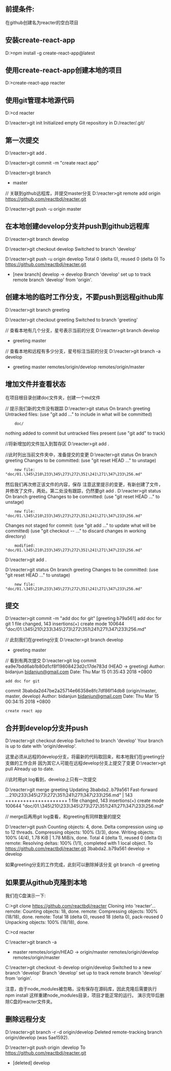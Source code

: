 
## 前提条件:
  在github创建名为reacter的空白项目

## 安装create-react-app
D:\>npm install -g create-react-app@latest

## 使用create-react-app创建本地的项目
D:\>create-react-app reacter

## 使用git管理本地源代码
D:\>cd reacter

D:\reacter>git init
Initialized empty Git repository in D:/reacter/.git/

## 第一次提交
D:\reacter>git add .

D:\reacter>git commit -m "create react app"


D:\reacter>git branch
* master

// 关联到github远程库，并提交master分支
D:\reacter>git remote add origin https://github.com/reactbdj/reacter.git

D:\reacter>git push -u origin master



## 在本地创建develop分支并push到github远程库
D:\reacter>git branch develop

D:\reacter>git checkout develop
Switched to branch 'develop'

D:\reacter>git push -u origin develop
Total 0 (delta 0), reused 0 (delta 0)
To https://github.com/reactbdj/reacter.git
 * [new branch]      develop -> develop
Branch 'develop' set up to track remote branch 'develop' from 'origin'.


## 创建本地的临时工作分支，不要push到远程github库
D:\reacter>git branch greeting

D:\reacter>git checkout greeting
Switched to branch 'greeting'

// 查看本地有几个分支，星号表示当前的分支
D:\reacter>git branch
  develop
* greeting
  master

// 查看本地和远程有多少分支，星号标注当前的分支
D:\reacter>git branch -a
  develop
* greeting
  master
  remotes/origin/develop
  remotes/origin/master

## 增加文件并查看状态
在项目根目录创建doc文件夹，创建一个md文件

// 提示我们新的文件没有跟踪
D:\reacter>git status
On branch greeting
Untracked files:
  (use "git add <file>..." to include in what will be committed)

        doc/

nothing added to commit but untracked files present (use "git add" to track)

//将新增加的文件加入到暂存区
D:\reacter>git add .

//此时列出当前文件夹中，准备提交的变更
D:\reacter>git status
On branch greeting
Changes to be committed:
  (use "git reset HEAD <file>..." to unstage)

        new file:   "doc/01.\345\210\233\345\273\272\351\241\271\347\233\256.md"


然后我们再次修正该文件的内容，保存
注意这里提示的变更，有新创建了文件，并修改了文件，两处。第二处没有跟踪，仍然要git add .
D:\reacter>git status
On branch greeting
Changes to be committed:
  (use "git reset HEAD <file>..." to unstage)

        new file:   "doc/01.\345\210\233\345\273\272\351\241\271\347\233\256.md"

Changes not staged for commit:
  (use "git add <file>..." to update what will be committed)
  (use "git checkout -- <file>..." to discard changes in working directory)

        modified:   "doc/01.\345\210\233\345\273\272\351\241\271\347\233\256.md"


D:\reacter>git add .

D:\reacter>git status
On branch greeting
Changes to be committed:
  (use "git reset HEAD <file>..." to unstage)

        new file:   "doc/01.\345\210\233\345\273\272\351\241\271\347\233\256.md"

## 提交
D:\reacter>git commit -m "add doc for git"
[greeting b79a561] add doc for git
 1 file changed, 143 insertions(+)
 create mode 100644 "doc/01.\345\210\233\345\273\272\351\241\271\347\233\256.md"

// 此刻我们在greeting分支
D:\reacter>git branch
  develop
* greeting
  master

// 看到有两次提交
D:\reacter>git log
commit ea9e7bdd6ab1b80d1cf8f19808423d2c17de783d (HEAD -> greeting)
Author: bidanjun <bidanjun@gmail.com>
Date:   Thu Mar 15 01:35:43 2018 +0800

    add doc for git

commit 3babda2d47be2a25714e66358e8fc7df86f14db8 (origin/master, master, develop)
Author: bidanjun <bidanjun@gmail.com>
Date:   Thu Mar 15 00:34:15 2018 +0800

    create react app

## 合并到develop分支并push
D:\reacter>git checkout develop
Switched to branch 'develop'
Your branch is up to date with 'origin/develop'.

这里必须从远程的develop分支，将最新的代码取回来，和本地我们在greeting分支做的工作合并
因为其它人可能在远程develop分支上提交了变更
D:\reacter>git pull
Already up to date.

//此时用git log看到，develop上只有一次提交

D:\reacter>git merge greeting
Updating 3babda2..b79a561
Fast-forward
 ...210\233\345\273\272\351\241\271\347\233\256.md" | 143 +++++++++++++++++++++
 1 file changed, 143 insertions(+)
 create mode 100644 "doc/01.\345\210\233\345\273\272\351\241\271\347\233\256.md"

 // merge后再用git log查看，和greeting有同样数量的提交

D:\reacter>git push
Counting objects: 4, done.
Delta compression using up to 12 threads.
Compressing objects: 100% (3/3), done.
Writing objects: 100% (4/4), 1.78 KiB | 1.78 MiB/s, done.
Total 4 (delta 1), reused 0 (delta 0)
remote: Resolving deltas: 100% (1/1), completed with 1 local object.
To https://github.com/reactbdj/reacter.git
   3babda2..b79a561  develop -> develop

如果greeting分支的工作完成，此刻可以删除掉该分支
git branch -d greeting


## 如果要从github克隆到本地
我们在C盘演示一下:

C:\>git clone https://github.com/reactbdj/reacter
Cloning into 'reacter'...
remote: Counting objects: 18, done.
remote: Compressing objects: 100% (18/18), done.
remote: Total 18 (delta 0), reused 18 (delta 0), pack-reused 0
Unpacking objects: 100% (18/18), done.

C:\>cd reacter

C:\reacter>git branch -a
* master
  remotes/origin/HEAD -> origin/master
  remotes/origin/develop
  remotes/origin/master

C:\reacter>git checkout -b develop origin/develop
Switched to a new branch 'develop'
Branch 'develop' set up to track remote branch 'develop' from 'origin'.

注意，由于node_modules被忽略，没有保存在源码库，因此克隆后需要执行
npm install
这样重建node_modules目录，项目才能正常的运行。
演示完毕后删除C盘的reacter文件夹。

## 删除远程分支
D:\reacter>git branch -r -d origin/develop
Deleted remote-tracking branch origin/develop (was 5ae1592).

D:\reacter>git push origin :develop
To https://github.com/reactbdj/reacter.git
 - [deleted]         develop